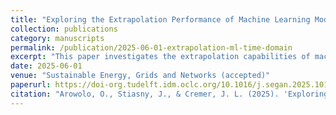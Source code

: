 ```yaml
---
title: "Exploring the Extrapolation Performance of Machine Learning Models for Power System Time Domain Simulations"
collection: publications
category: manuscripts
permalink: /publication/2025-06-01-extrapolation-ml-time-domain
excerpt: "This paper investigates the extrapolation capabilities of machine learning models in power system time domain simulations. The study assesses model performance beyond trained scenarios to ensure reliability in unforeseen conditions."
date: 2025-06-01
venue: "Sustainable Energy, Grids and Networks (accepted)"
paperurl: https://doi-org.tudelft.idm.oclc.org/10.1016/j.segan.2025.101908
citation: "Arowolo, O., Stiasny, J., & Cremer, J. L. (2025). 'Exploring the Extrapolation Performance of Machine Learning Models for Power System Time Domain Simulations.' Sustainable Energy, Grids and Networks (accepted)."
---
```

